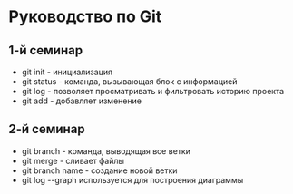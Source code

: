 # Руководство по Git

## 1-й семинар
* git init - инициализация
* git status - команда, вызывающая блок с информацией
* git log - позволяет просматривать и фильтровать историю проекта
* git add - добавляет изменение


## 2-й семинар
* git branch - команда, выводящая все ветки
* git merge - сливает файлы
* git branch name - создание новой ветки
* git log --graph используется для построения диаграммы